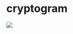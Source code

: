 # cryptogram
[![](https://www.jitpack.io/v/core-lib/cryptogram.svg)](https://www.jitpack.io/#core-lib/cryptogram)